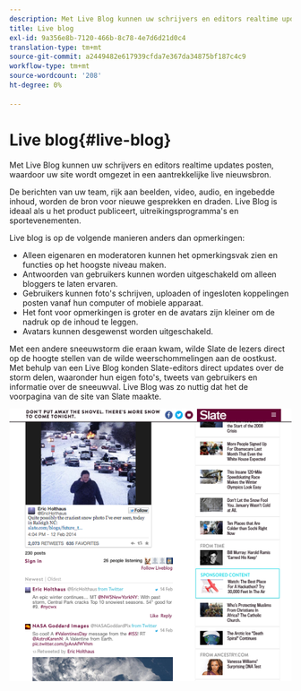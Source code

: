 ```yaml
---
description: Met Live Blog kunnen uw schrijvers en editors realtime updates posten, waardoor uw site wordt omgezet in een aantrekkelijke live nieuwsbron.
title: Live blog
exl-id: 9a356e8b-7120-466b-8c78-4e7d6d21d0c4
translation-type: tm+mt
source-git-commit: a2449482e617939cfda7e367da34875bf187c4c9
workflow-type: tm+mt
source-wordcount: '208'
ht-degree: 0%

---
```


# Live blog{#live-blog}

Met Live Blog kunnen uw schrijvers en editors realtime updates posten, waardoor uw site wordt omgezet in een aantrekkelijke live nieuwsbron.

De berichten van uw team, rijk aan beelden, video, audio, en ingebedde inhoud, worden de bron voor nieuwe gesprekken en draden. Live Blog is ideaal als u het product publiceert, uitreikingsprogramma&#39;s en sportevenementen.

Live blog is op de volgende manieren anders dan opmerkingen:

* Alleen eigenaren en moderatoren kunnen het opmerkingsvak zien en functies op het hoogste niveau maken.
* Antwoorden van gebruikers kunnen worden uitgeschakeld om alleen bloggers te laten ervaren.
* Gebruikers kunnen foto&#39;s schrijven, uploaden of ingesloten koppelingen posten vanaf hun computer of mobiele apparaat.
* Het font voor opmerkingen is groter en de avatars zijn kleiner om de nadruk op de inhoud te leggen.
* Avatars kunnen desgewenst worden uitgeschakeld.

Met een andere sneeuwstorm die eraan kwam, wilde Slate de lezers direct op de hoogte stellen van de wilde weerschommelingen aan de oostkust. Met behulp van een Live Blog konden Slate-editors direct updates over de storm delen, waaronder hun eigen foto&#39;s, tweets van gebruikers en informatie over de sneeuwval. Live Blog was zo nuttig dat het de voorpagina van de site van Slate maakte.

![](assets/LiveBlogSlate_example.png)
